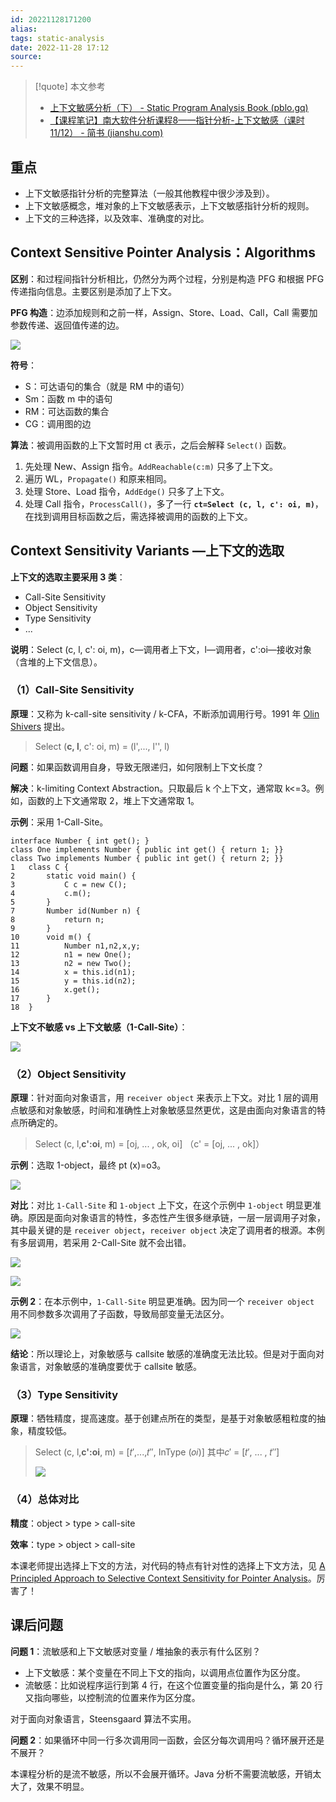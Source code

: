 ```yaml
---
id: 20221128171200
alias:
tags: static-analysis
date: 2022-11-28 17:12
source: 
---
```


> [!quote] 本文参考
> - [上下文敏感分析（下） - Static Program Analysis Book (pblo.gq)](https://spa-book.pblo.gq/ch3/context-sensitivity/03-05-cs2)
> - [【课程笔记】南大软件分析课程8——指针分析-上下文敏感（课时11/12） - 简书 (jianshu.com)](https://www.jianshu.com/p/5ab79839f686)

## 重点
*   上下文敏感指针分析的完整算法（一般其他教程中很少涉及到）。
*   上下文敏感概念，堆对象的上下文敏感表示，上下文敏感指针分析的规则。
*   上下文的三种选择，以及效率、准确度的对比。

## Context Sensitive Pointer Analysis：Algorithms

**区别**：和过程间指针分析相比，仍然分为两个过程，分别是构造 PFG 和根据 PFG 传递指向信息。主要区别是添加了上下文。

**PFG 构造**：边添加规则和之前一样，Assign、Store、Load、Call，Call 需要加参数传递、返回值传递的边。  

![](https://cdn.hcplantern.cn/img/2023/02/18/20230218-182657.png-default)

**符号**：
*   S：可达语句的集合（就是 RM 中的语句）
*   Sm：函数 m 中的语句
*   RM：可达函数的集合
*   CG：调用图的边

**算法**：被调用函数的上下文暂时用 ct 表示，之后会解释 `Select()` 函数。

1.  先处理 New、Assign 指令。`AddReachable(c:m)` 只多了上下文。
2.  遍历 WL，`Propagate()` 和原来相同。
3.  处理 Store、Load 指令，`AddEdge()` 只多了上下文。
4.  处理 Call 指令，`ProcessCall()`，多了一行 **`ct=Select (c, l, c': oi, m)`**，在找到调用目标函数之后，需选择被调用的函数的上下文。

## Context Sensitivity Variants —上下文的选取

**上下文的选取主要采用 3 类**：

*   Call-Site Sensitivity
*   Object Sensitivity
*   Type Sensitivity
*   ...

**说明**：Select (c, l, c': oi, m)，c—调用者上下文，l—调用者，c':oi—接收对象（含堆的上下文信息）。

### （1）Call-Site Sensitivity

**原理**：又称为 k-call-site sensitivity / k-CFA，不断添加调用行号。1991 年 [Olin Shivers](https://links.jianshu.com/go?to=http%3A%2F%2Fwww.ccs.neu.edu%2Fhome%2Fshivers%2Fpapers%2Fdiss.pdf) 提出。

> Select (**c, l**, c': oi, m) = (l',..., l'', l)

**问题**：如果函数调用自身，导致无限递归，如何限制上下文长度？

**解决**：k-limiting Context Abstraction。只取最后 k 个上下文，通常取 k<=3。例如，函数的上下文通常取 2，堆上下文通常取 1。

**示例**：采用 1-Call-Site。

```
interface Number { int get(); }
class One implements Number { public int get() { return 1; }}
class Two implements Number { public int get() { return 2; }}
1   class C {
2       static void main() {
3           C c = new C();
4           c.m();
5       }
7       Number id(Number n) {
8           return n;
9       }
10      void m() {
11          Number n1,n2,x,y;
12          n1 = new One();
13          n2 = new Two();
14          x = this.id(n1);
15          y = this.id(n2);
16          x.get();
17      }
18  }
```

**上下文不敏感 vs 上下文敏感（1-Call-Site）**：  

![](https://cdn.hcplantern.cn/img/2023/02/18/20230218-182705.png-default)

### （2）Object Sensitivity

**原理**：针对面向对象语言，用 `receiver object` 来表示上下文。对比 1 层的调用点敏感和对象敏感，时间和准确性上对象敏感显然更优，这是由面向对象语言的特点所确定的。

> Select (c, l,**c':oi**, m) = [oj, ... , ok, oi] （c' = [oj, ... , ok]）

**示例**：选取 1-object，最终 pt (x)=o3。  

![](https://cdn.hcplantern.cn/img/2023/02/18/20230218-182712.png-default) 

**对比**：对比 `1-Call-Site` 和 `1-object` 上下文，在这个示例中 `1-object` 明显更准确。原因是面向对象语言的特性，多态性产生很多继承链，一层一层调用子对象，其中最关键的是 `receiver object`，`receiver object` 决定了调用者的根源。本例有多层调用，若采用 2-Call-Site 就不会出错。  

![](https://cdn.hcplantern.cn/img/2023/02/18/20230218-182714.png-default) 

![](https://cdn.hcplantern.cn/img/2023/02/18/20230218-182717.png-default) 

**示例 2**：在本示例中，`1-Call-Site` 明显更准确。因为同一个 `receiver object` 用不同参数多次调用了子函数，导致局部变量无法区分。  

![](https://cdn.hcplantern.cn/img/2023/02/18/20230218-182719.png-default) 

**结论**：所以理论上，对象敏感与 callsite 敏感的准确度无法比较。但是对于面向对象语言，对象敏感的准确度要优于 callsite 敏感。

### （3）Type Sensitivity

**原理**：牺牲精度，提高速度。基于创建点所在的类型，是基于对象敏感粗粒度的抽象，精度较低。

> Select (c, l,**c':oi**, m) = [𝑡′,...,𝑡′′, InType (𝑜𝑖)] 其中𝑐′ = [𝑡′, ... , 𝑡′′]  
> 
> ![](http://upload-images.jianshu.io/upload_images/6349402-54ebab0e07bfc51a.png) 

### （4）总体对比

**精度**：object > type > call-site

**效率**：type > object > call-site

本课老师提出选择上下文的方法，对代码的特点有针对性的选择上下文方法，见 [A Principled Approach to Selective Context Sensitivity for Pointer Analysis](https://links.jianshu.com/go?to=https%3A%2F%2Fcs.au.dk%2F%7Eamoeller%2Fpapers%2Fzipper%2F)。厉害了！

## 课后问题

**问题 1**：流敏感和上下文敏感对变量 / 堆抽象的表示有什么区别？

*   上下文敏感：某个变量在不同上下文的指向，以调用点位置作为区分度。
*   流敏感：比如说程序运行到第 4 行，在这个位置变量的指向是什么，第 20 行又指向哪些，以控制流的位置来作为区分度。

对于面向对象语言，Steensgaard 算法不实用。

**问题 2**：如果循环中同一行多次调用同一函数，会区分每次调用吗？循环展开还是不展开？

本课程分析的是流不敏感，所以不会展开循环。Java 分析不需要流敏感，开销太大了，效果不明显。
